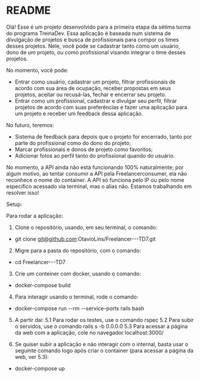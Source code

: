 # README

Olá! Esse é um projeto desenvolvido para a primeira etapa da sétima turma do programa TreinaDev. Essa aplicação é baseada num sistema de divulgação de projetos e busca de profissionais para compor os times desses projetos. Nele, você pode se cadastrar tanto como um usuário, dono de um projeto, ou como profissional visando integrar o time desses projetos. 

No momento, você pode:
- Entrar como usuário, cadastrar um projeto, filtrar profissionais de acordo com sua área de ocupação, receber propostas em seus projetos, aceitar ou recusá-las, fechar e encerrar seu projeto. 
- Entrar como um profissional, cadastrar e divulgar seu perfil, filtrar projetos de acordo com suas preferências e fazer uma aplicação para um projeto e receber um feedback dessa aplicação.

No futuro, teremos:
- Sistema de feedback para depois que o projeto for encerrado, tanto por parte do profissional como do dono do projeto;
- Marcar profissionais e donos de projeto como favoritos;
- Adicionar fotos ao perfil tanto do profissional quando do usuário.

No momento, a API ainda não está funcionando 100% naturalmente; por algum motivo, ao tentar consumir a API pela Freelancerconsumer, ela não reconhece o nome do container. A API só funciona pelo IP ou pelo nome específico acessado via terminal, mas o alias não. Estamos trabalhando em resolver isso!

Setup:

Para rodar a aplicação:
1. Clone o repositório, usando, em seu terminal, o comando: 
  - git clone git@github.com:OtavioLins/Freelancer---TD7.git

2. Migre para a pasta do repositório, com o comando:
  - cd Freelancer---TD7

3. Crie um conteiner com docker, usando o comando:
  - docker-compose build

4. Para interagir usando o terminal, rode o comando:
  - docker-compose run --rm --service-ports rails bash

5. A partir daí:
  5.1 Para rodar os testes, use o comando rspec
  5.2 Para subir o servidos, use o comando rails s -b 0.0.0.0
  5.3 Para acessar a página da web com a aplicação, cole no navegador localhost:3000/

6. Se quiser subir a aplicação e não interagir com o internal, basta usar o seguinte comando logo após criar o container (para acessar a página da web, ver 5.3):
  - docker-compose up